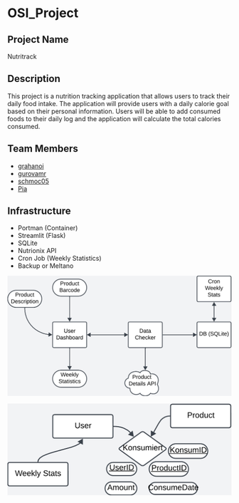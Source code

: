 # OSI_Project

## Project Name
Nutritrack

## Description
This project is a nutrition tracking application that allows users to track their daily food intake. The application will provide users with a daily calorie goal based on their personal information. Users will be able to add consumed foods to their daily log and the application will calculate the total calories consumed. 

## Team Members
- [grahanoi](https://github.com/grahanoi)
- [gurovamr](https://github.com/gurovamr)
- [schmoc05](https://github.com/Fr3m3l1)
- [Pia](https....)

## Infrastructure
- Portman (Container)
- Streamlit (Flask)
- SQLite
- Nutrionix API
- Cron Job (Weekly Statistics)
- Backup or Meltano 

![Infrastructure](https://github.com/Fr3m3l1/OSI_Project/blob/main/doc/Infrastucture%20Plan.png)

![DB Schema](https://github.com/Fr3m3l1/OSI_Project/blob/main/doc/DB%20Structure.png)
